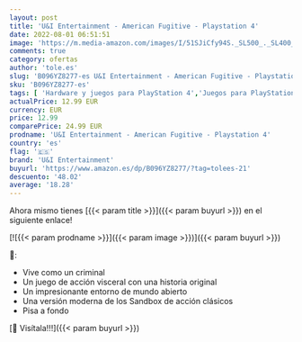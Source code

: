 ```yaml
---
layout: post
title: 'U&I Entertainment - American Fugitive - Playstation 4'
date: 2022-08-01 06:51:51
image: 'https://m.media-amazon.com/images/I/51SJiCfy94S._SL500_._SL400_.jpg'
comments: true
category: ofertas
author: 'tole.es'
slug: 'B096YZ8277-es U&I Entertainment - American Fugitive - Playstation 4'
sku: 'B096YZ8277-es'
tags: [ 'Hardware y juegos para PlayStation 4','Juegos para PlayStation 4','Videojuegos','playstation','u&i entertainment','🇪🇸', ]
actualPrice: 12.99 EUR
currency: EUR
price: 12.99
comparePrice: 24.99 EUR
prodname: 'U&I Entertainment - American Fugitive - Playstation 4'
country: 'es'
flag: '🇪🇸'
brand: 'U&I Entertainment'
buyurl: 'https://www.amazon.es/dp/B096YZ8277/?tag=tolees-21'
descuento: '48.02'
average: '18.28'
---
```


Ahora mismo tienes [{{< param title >}}]({{< param buyurl >}}) en el siguiente enlace!

[![{{< param prodname >}}]({{< param image >}})]({{< param buyurl >}})

🔎:

- Vive como un criminal
- Un juego de acción visceral con una historia original
- Un impresionante entorno de mundo abierto
- Una versión moderna de los Sandbox de acción clásicos
- Pisa a fondo

[🛒 Visítala!!!]({{< param buyurl >}})
